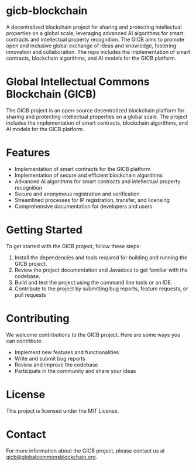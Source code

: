 # gicb-blockchain 

A decentralized blockchain project for sharing and protecting intellectual properties on a global scale, leveraging advanced AI algorithms for smart contracts and intellectual property recognition. The GICB aims to promote open and inclusive global exchange of ideas and knowledge, fostering innovation and collaboration. The repo includes the implementation of smart contracts, blockchain algorithms, and AI models for the GICB platform.

# Global Intellectual Commons Blockchain (GICB)

The GICB project is an open-source decentralized blockchain platform for sharing and protecting intellectual properties on a global scale. The project includes the implementation of smart contracts, blockchain algorithms, and AI models for the GICB platform.

# Features

- Implementation of smart contracts for the GICB platform
- Implementation of secure and efficient blockchain algorithms
- Advanced AI algorithms for smart contracts and intellectual property recognition
- Secure and anonymous registration and verification
- Streamlined processes for IP registration, transfer, and licensing
- Comprehensive documentation for developers and users

# Getting Started

To get started with the GICB project, follow these steps:

1. Install the dependencies and tools required for building and running the GICB project.
2. Review the project documentation and Javadocs to get familiar with the codebase.
3. Build and test the project using the command line tools or an IDE.
4. Contribute to the project by submitting bug reports, feature requests, or pull requests

# Contributing

We welcome contributions to the GICB project. Here are some ways you can contribute:

- Implement new features and functionalities
- Write and submit bug reports
- Review and improve the codebase
- Participate in the community and share your ideas

# License

This project is licensed under the MIT License. 

# Contact

For more information about the GICB project, please contact us at gicb@globalcommonsblockchain.org.

